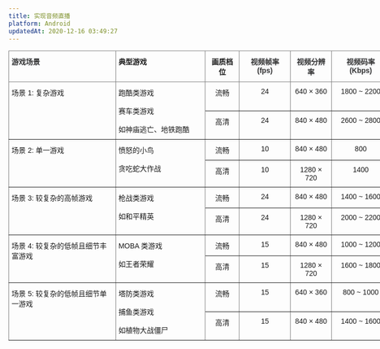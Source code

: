 ```yaml
---
title: 实现音频直播
platform: Android
updatedAt: 2020-12-16 03:49:27
---
```

<style type="text/css">
.tg  {border-collapse:collapse;border-spacing:0;}
.tg td{border-color:black;border-style:solid;border-width:1px;font-family:Arial, sans-serif;font-size:14px;
  overflow:hidden;padding:10px 5px;word-break:normal;}
.tg th{border-color:black;border-style:solid;border-width:1px;font-family:Arial, sans-serif;font-size:14px;
  font-weight:normal;overflow:hidden;padding:10px 5px;word-break:normal;}
.tg .tg-c3ow{border-color:inherit;text-align:center;vertical-align:top}
.tg .tg-fymr{border-color:inherit;font-weight:bold;text-align:left;vertical-align:top}
.tg .tg-7btt{border-color:inherit;font-weight:bold;text-align:center;vertical-align:top}
.tg .tg-0pky{border-color:inherit;text-align:left;vertical-align:top}
</style>
<table class="tg" style="undefined;table-layout: fixed; width: 752px">
<colgroup>
<col style="width: 211px">
<col style="width: 177px">
<col style="width: 67px">
<col style="width: 101px">
<col style="width: 81px">
<col style="width: 115px">
</colgroup>
<thead>
  <tr>
    <th class="tg-fymr"><span style="font-weight:bold;color:#333;background-color:#F4F5F7">游戏场景</span></th>
    <th class="tg-fymr">典型游戏</th>
    <th class="tg-7btt">画质档位</th>
    <th class="tg-7btt"><span style="font-weight:bold;color:#333;background-color:#F4F5F7">视频帧率 (fps)</span></th>
    <th class="tg-7btt"><span style="font-weight:bold;color:#333;background-color:#F4F5F7">视频分辨率</span></th>
    <th class="tg-7btt"><span style="font-weight:bold;color:#333;background-color:#F4F5F7">视频码率 (Kbps)</span></th>
  </tr>
</thead>
<tbody>
  <tr>
    <td class="tg-0pky" rowspan="2">场景 1: 复杂游戏<br></td>
    <td class="tg-0pky" rowspan="2">跑酷类游戏<br><br><span style="font-weight:normal;font-style:normal;text-decoration:none">赛车类游戏</span><br><br>如神庙逃亡、地铁跑酷<br></td>
    <td class="tg-c3ow">流畅</td>
    <td class="tg-c3ow">24</td>
    <td class="tg-c3ow">640 × 360</td>
    <td class="tg-c3ow">1800 ~ 2200</td>
  </tr>
  <tr>
    <td class="tg-c3ow">高清</td>
    <td class="tg-c3ow">24</td>
    <td class="tg-c3ow">840 × 480</td>
    <td class="tg-c3ow">2600 ~ 2800</td>
  </tr>
  <tr>
    <td class="tg-0pky" rowspan="2">场景 2: 单一游戏<br></td>
    <td class="tg-0pky" rowspan="2">愤怒的小鸟<br><br>贪吃蛇大作战</td>
    <td class="tg-c3ow">流畅</td>
    <td class="tg-c3ow">10</td>
    <td class="tg-c3ow">840 × 480</td>
    <td class="tg-c3ow">800</td>
  </tr>
  <tr>
    <td class="tg-c3ow">高清</td>
    <td class="tg-c3ow">10</td>
    <td class="tg-c3ow">1280 × 720</td>
    <td class="tg-c3ow">1400</td>
  </tr>
  <tr>
    <td class="tg-0pky" rowspan="2">场景 3: 较复杂的高帧游戏<br></td>
    <td class="tg-0pky" rowspan="2">枪战类游戏<br><br>如和平精英</td>
    <td class="tg-c3ow">流畅<br></td>
    <td class="tg-c3ow">24<br></td>
    <td class="tg-c3ow">840 × 480<br></td>
    <td class="tg-c3ow">1400 ~ 1600<br></td>
  </tr>
  <tr>
    <td class="tg-c3ow">高清<br></td>
    <td class="tg-c3ow">24<br></td>
    <td class="tg-c3ow">1280 × 720<br></td>
    <td class="tg-c3ow">2000 ~ 2200<br></td>
  </tr>
  <tr>
    <td class="tg-0pky" rowspan="2">场景 4: 较复杂的低帧且细节丰富游戏<br></td>
    <td class="tg-0pky" rowspan="2">MOBA 类游戏<br><br>如王者荣耀</td>
    <td class="tg-c3ow">流畅<br></td>
    <td class="tg-c3ow">15<br></td>
    <td class="tg-c3ow">840 × 480<br></td>
    <td class="tg-c3ow">1000 ~ 1200<br></td>
  </tr>
  <tr>
    <td class="tg-c3ow">高清<br></td>
    <td class="tg-c3ow">15<br></td>
    <td class="tg-c3ow">1280 × 720<br></td>
    <td class="tg-c3ow">1600 ~ 1800<br></td>
  </tr>
  <tr>
    <td class="tg-0pky" rowspan="2">场景 5: 较复杂的低帧且细节单一游戏<br></td>
    <td class="tg-0pky" rowspan="2">塔防类游戏<br><br>捕鱼类游戏<br><br><span style="font-weight:normal;font-style:normal;text-decoration:none">如植物大战僵尸</span><br></td>
    <td class="tg-c3ow">流畅<br></td>
    <td class="tg-c3ow">15</td>
    <td class="tg-c3ow">640 × 360<br></td>
    <td class="tg-c3ow">800 ~ 1000<br></td>
  </tr>
  <tr>
    <td class="tg-c3ow">高清<br></td>
    <td class="tg-c3ow">15</td>
    <td class="tg-c3ow">840 × 480<br></td>
    <td class="tg-c3ow">1400 ~ 1600<br></td>
  </tr>
</tbody>
</table>

